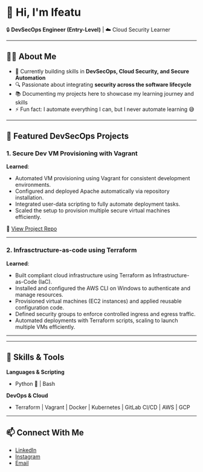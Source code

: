 # 👋 Hi, I'm Ifeatu  
🔒 **DevSecOps Engineer (Entry-Level)** | ☁️ Cloud Security Learner

---

## 🧑‍💻 About Me  
- 🌱 Currently building skills in **DevSecOps, Cloud Security, and Secure Automation**  
- 🔍 Passionate about integrating **security across the software lifecycle**  
- 📚 Documenting my projects here to showcase my learning journey and skills  
- ⚡ Fun fact: I automate everything I can, but I never automate learning 😅  

---

## 🚀 Featured DevSecOps Projects  

### 1. Secure Dev VM Provisioning with Vagrant  
**Learned**:  
- Automated VM provisioning using Vagrant for consistent development environments.
- Configured and deployed Apache automatically via repository installation.
- Integrated user-data scripting to fully automate deployment tasks.
- Scaled the setup to provision multiple secure virtual machines efficiently.

📂 [View Project Repo](Vagrant) 

---

### 2. Infrasctructure-as-code using Terraform 
**Learned**:  
- Built compliant cloud infrastructure using Terraform as Infrastructure-as-Code (IaC).
- Installed and configured the AWS CLI on Windows to authenticate and manage resources.
- Provisioned virtual machines (EC2 instances) and applied reusable configuration code.
- Defined security groups to enforce controlled ingress and egress traffic.
- Automated deployments with Terraform scripts, scaling to launch multiple VMs efficiently.

<!--📂 [View Project Repo](https://github.com/your-username/terraform-policy-code)  -->

---
<!--

### 3. Container Hardening with Docker Security Scanning  
**Learned**:  
- Built Docker images, integrated **Trivy/Clair** scanning to detect CVEs.  
- Automated vulnerability scanning in CI pipelines.  

<!--📂 [View Project Repo](https://github.com/your-username/docker-security-pipeline)  

---

### 4. Secure CI/CD with GitLab (SAST/DAST Integration)  
**Learned**:  
- Designed GitLab pipelines that include:  
  - ✅ Static Analysis (SonarQube/SAST)  
  - ✅ Dynamic Analysis (OWASP ZAP/DAST)  
  - ✅ Artifact signing & security gates before deployment  
- Ensured “fail fast” if vulnerabilities were detected.  

<!--📂 [View Project Repo](https://github.com/your-username/gitlab-sec-ci-pipeline)  

---

### 5. Kubernetes Runtime Security & Monitoring  
**Learned**:  
- Deployed apps in Kubernetes (GCP/Minikube).  
- Added **Falco** for runtime threat detection.  
- Monitored with **Prometheus + Grafana** and logged security events to **ELK Stack**.  

<!--📂 [View Project Repo](https://github.com/your-username/k8s-runtime-security)  -->

---

## 🧰 Skills & Tools  

**Languages & Scripting**  
- Python 🐍 | Bash 

<!--**DevSecOps & Security Tools**  
- Trivy | Clair | Checkov | Falco | SonarQube | OWASP ZAP | Wazuh | ELK Stack  -->

**DevOps & Cloud**  
- Terraform | Vagrant | Docker | Kubernetes | GitLab CI/CD | AWS | GCP
  

---

## 📫 Connect With Me  
- [LinkedIn](www.linkedin.com/in/ifeatu-chuka-edozie)  
- [Instagram](https://www.instagram.com/__the_light_bearer__/)  
- [Email](chukaedozieifeatu@gmail.com)  
